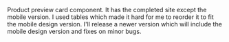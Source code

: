 Product preview card component. It has the completed site except the mobile version. I used tables which made it hard for me to reorder it to fit the mobile design version. I'll release a newer version which will include the mobile design version and fixes on minor bugs.
